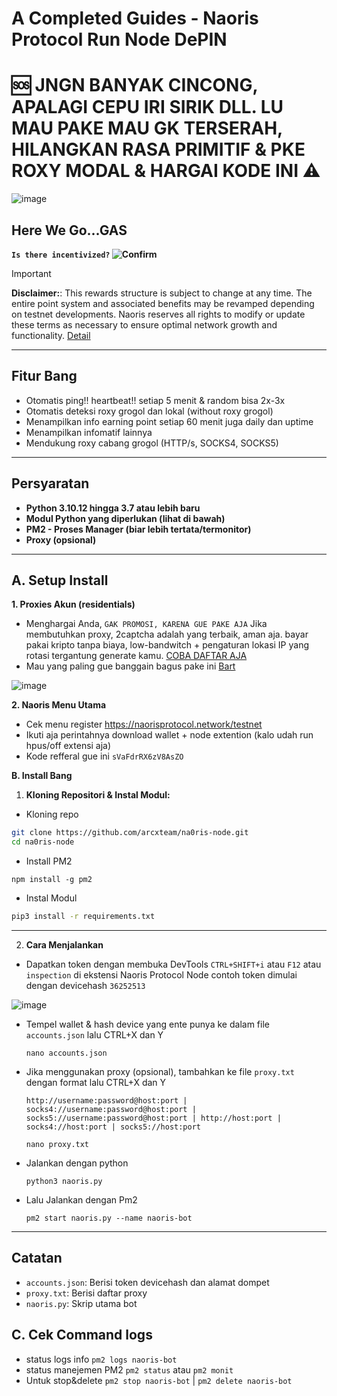 # A Completed Guides - Naoris Protocol Run Node DePIN
# 🆘 JNGN BANYAK CINCONG, APALAGI CEPU IRI SIRIK DLL. LU MAU PAKE MAU GK TERSERAH, HILANGKAN RASA PRIMITIF & PKE ROXY MODAL & HARGAI KODE INI ⚠️

![image](https://github.com/user-attachments/assets/4594fa32-8c9e-4e51-9782-319404d2acbd)

## Here We Go...GAS 

**`Is there incentivized?` ![Confirm](https://img.shields.io/badge/confirm-yes-brightgreen)**

> [!IMPORTANT]
> **Disclaimer:**: This rewards structure is subject to change at any time. The entire point system and associated benefits may be revamped depending on testnet developments. Naoris reserves all rights to modify or update these terms as necessary to ensure optimal network growth and functionality. [Detail](https://www.naorisprotocol.com/blog/user-guide-to-points-referrals)

---

## **Fitur Bang**

- Otomatis ping!! heartbeat!! setiap 5 menit & random bisa 2x-3x
- Otomatis deteksi roxy grogol dan lokal (without roxy grogol)
- Menampilkan info earning point setiap 60 menit juga daily dan uptime
- Menampilkan infomatif lainnya
- Mendukung roxy cabang grogol (HTTP/s, SOCKS4, SOCKS5)

---

## **Persyaratan**

- **Python 3.10.12 hingga 3.7 atau lebih baru**
- **Modul Python yang diperlukan (lihat di bawah)**
- **PM2 - Proses Manager (biar lebih tertata/termonitor)**
- **Proxy (opsional)**

---

## A. Setup Install
**1. Proxies Akun (residentials)**

- Menghargai Anda, `GAK PROMOSI, KARENA GUE PAKE AJA` Jika membutuhkan proxy, 2captcha adalah yang terbaik, aman aja. bayar pakai kripto tanpa biaya, low-bandwitch + pengaturan lokasi IP yang rotasi tergantung generate kamu. [COBA DAFTAR AJA](https://2captcha.com/?from=24919769)
- Mau yang paling gue banggain bagus pake ini [Bart](https://bartproxies.com/login?referral=wKXo8Uar)

![image](https://github.com/user-attachments/assets/ac433d24-f082-4ade-9269-a1dea2a71695)

**2. Naoris Menu Utama**

- Cek menu register https://naorisprotocol.network/testnet
- Ikuti aja perintahnya download wallet + node extention (kalo udah run hpus/off extensi aja)
- Kode refferal gue ini `sVaFdrRX6zV8AsZO`

**B. Install Bang**

1. **Kloning Repositori & Instal Modul:**

  - Kloning repo
  ```bash
  git clone https://github.com/arcxteam/na0ris-node.git
  cd na0ris-node
  ```
  - Install PM2 
  ```
  npm install -g pm2
  ```
  - Instal Modul
   ```bash
   pip3 install -r requirements.txt
   ```

---

2. **Cara Menjalankan**

- Dapatkan token dengan membuka DevTools `CTRL+SHIFT+i` atau `F12` atau `inspection` di ekstensi Naoris Protocol Node contoh token dimulai dengan devicehash `36252513`

![image](https://github.com/user-attachments/assets/315221bb-1cfc-4d91-884d-70197f7597a2)

- Tempel wallet & hash device yang ente punya ke dalam file `accounts.json` lalu CTRL+X dan Y
  ```
  nano accounts.json
  ```

- Jika menggunakan proxy (opsional), tambahkan ke file `proxy.txt` dengan format lalu CTRL+X dan Y
  
  `http://username:password@host:port | socks4://username:password@host:port | socks5://username:password@host:port | http://host:port | socks4://host:port | socks5://host:port`
  
  ```
  nano proxy.txt
  ```
- Jalankan dengan python
  ```
  python3 naoris.py
  ```
- Lalu Jalankan dengan Pm2
  ```
  pm2 start naoris.py --name naoris-bot
  ```

---

## **Catatan**
- `accounts.json`: Berisi token devicehash dan alamat dompet
- `proxy.txt`: Berisi daftar proxy 
- `naoris.py`: Skrip utama bot

## C. Cek Command logs

- status logs info `pm2 logs naoris-bot`
- status manejemen PM2 `pm2 status` atau `pm2 monit`
- Untuk stop&delete `pm2 stop naoris-bot` | `pm2 delete naoris-bot`
